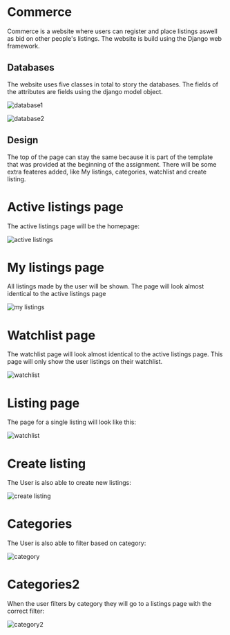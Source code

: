 # Commerce

Commerce is a website where users can register and place listings aswell as bid on other people's listings.
The website is build using the Django web framework.

## Databases

The website uses five classes in total to story the databases.
The fields of the attributes are fields using the django model object.

![database1](images/Database1.png)

![database2](images/Database2.png)

## Design

The top of the page can stay the same because it is part of the template that was provided at the beginning of the assignment.
There will be some extra feateres added, like My listings, categories, watchlist and create listing.

# Active listings page
The active listings page will be the homepage:

![active listings](images/active_listings.png)

# My listings page
All listings made by the user will be shown.
The page will look almost identical to the active listings page

![my listings](images/my_listings.png)

# Watchlist page
The watchlist page will look almost identical to the active listings page.
This page will only show the user listings on their watchlist.

![watchlist](images/watchlist.png)

# Listing page
The page for a single listing will look like this:

![watchlist](images/listing.png)

# Create listing
The User is also able to create new listings:

![create listing](images/create_listing.png)

# Categories
The User is also able to filter based on category:

![category](images/categories.png)

# Categories2
When the user filters by category they will go to a listings page with the correct filter:

![category2](images/categories.png)




